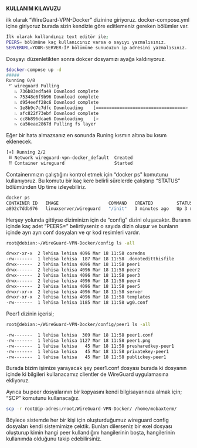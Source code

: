 **KULLANIM KILAVUZU**


ilk olarak “WireGuard-VPN-Docker” dizinine giriyoruz. docker-compose.yml içine giriyoruz burada sizin kendizie göre editlemeniz gereken bölümler var.

```bash
İlk olarak kullandınız text editör ile;
PEERS= bölümüne kaç kullanıcınız varsa o sayıyı yazmalısınız.
SERVERURL=YOUR-SERVER-İP bölümüne sunucuzun ip adresini yazmalısınız.
```

Dosyayı düzenletikten sonra dokcer  dosyamızı ayağa kaldırıyoruz.

```bash
$docker-compose up -d
#####
Running 0/8
 ⠋ wireguard Pulling                                                                             7.3s
   ⠦ 736b83edfa49 Download complete                                                              5.6s
   ⠦ 75348e6f9b96 Download complete                                                              5.6s
   ⠦ d954eeff28c6 Download complete                                                              5.6s
   ⠦ 1e8b9c7c7dfc Downloading    [==================================>    ]  9.272MB/13.62MB      5.6s
   ⠦ afc822f73ebf Download complete                                                              5.6s
   ⠦ cc8b896dcae6 Downloading    [>                                      ]   5.94MB/322.9MB      5.6s
   ⠦ ca56eae2867d Pulling fs layer                                                               5.6s
```

Eğer bir hata almazsanız en sonunda Runing kısmın altına bu kısım eklenecek.

```bash
[+] Running 2/2
 ⠿ Network wireguard-vpn-docker_default  Created
 ⠿ Container wireguard                   Started
```

Containerımızın çalıştığını kontrol etmek için “docker ps" komutunu kullanıyoruz. Bu komutu bir kaç kere belirli sürelerde çalıştırıp “STATUS” bölümünden Up time izleyebiliriz.

```bash
docker ps
CONTAINER ID   IMAGE                   COMMAND   CREATED         STATUS         PORTS                                           NAMES
a892c7ddb976   linuxserver/wireguard   "/init"   3 minutes ago   Up 3 minutes   0.0.0.0:51820->51820/udp, :::51820->51820/udp   wireguard
```

Herşey yolunda gittiyse diziminizn için de “config” dizini oluşacaktır. Buranın içinde kaç adet “PEERS=” belirtiyseniz o sayıda dizin oluşur ve bunların içinde ayrı ayrı conf dosyaları ve qr kod resimleri vardır.

```bash
root@debian:~/WireGuard-VPN-Docker/config ls -all

drwxr-xr-x  2 lehisa lehisa 4096 Mar 18 11:58 coredns
-rw-------  1 lehisa lehisa  187 Mar 18 11:58 .donoteditthisfile
drwx------  2 lehisa lehisa 4096 Mar 18 11:58 peer1
drwx------  2 lehisa lehisa 4096 Mar 18 11:58 peer2
drwx------  2 lehisa lehisa 4096 Mar 18 11:58 peer3
drwx------  2 lehisa lehisa 4096 Mar 18 11:58 peer4
drwx------  2 lehisa lehisa 4096 Mar 18 11:58 peer5
drwxr-xr-x  2 lehisa lehisa 4096 Mar 18 11:58 server
drwxr-xr-x  2 lehisa lehisa 4096 Mar 18 11:58 templates
-rw-------  1 lehisa lehisa 1185 Mar 18 11:58 wg0.conf
```

Peer1 dizinin içerisi;

```bash
root@debian:~/WireGuard-VPN-Docker/config/peer1 ls -all

-rw-------  1 lehisa lehisa  309 Mar 18 11:58 peer1.conf
-rw-------  1 lehisa lehisa 1127 Mar 18 11:58 peer1.png
-rw-------  1 lehisa lehisa   45 Mar 18 11:58 presharedkey-peer1
-rw-------  1 lehisa lehisa   45 Mar 18 11:58 privatekey-peer1
-rw-------  1 lehisa lehisa   45 Mar 18 11:58 publickey-peer1
```

Burada bizim işimize yarayacak şey peer1.conf dosyası burada ki dosyanın içinde ki bilgileri kullanacamız clientler de WireGuard uygulamasına ekliyoruz.

Ayrıca bu peer dosyalarının bir kopyasını kendi bilgisayarınıza almak için; “SCP” komutunu kullanacağız.

```bash
scp -r root@ip-adres:/root/WireGuard-VPN-Docker/ /home/mobaxterm/
```

Böylece sistemde her bir kişi için oluşturduğumuz wireguard config dosyaları kendi sistemimize çektik. Bunları dilerseniz bir exel dosyası oluşturup kimin hangi peer kullandığını hangilerinin boşta, hangilerinin kullanımda olduğunu takip edebilirsiniz.
